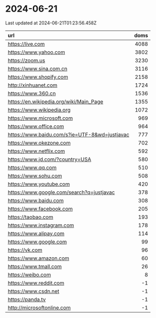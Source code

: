 # 2024-06-21

<!-- BEGIN -->
Last updated at 2024-06-21T01:23:56.458Z

url | doms
:- | -:
https://live.com | 4088
https://www.yahoo.com | 3802
https://zoom.us | 3230
https://www.sina.com.cn | 3116
https://www.shopify.com | 2158
http://xinhuanet.com | 1724
https://www.360.cn | 1536
https://en.wikipedia.org/wiki/Main_Page | 1355
https://www.wikipedia.org | 1072
https://www.microsoft.com | 969
https://www.office.com | 964
https://www.baidu.com/s?ie=UTF-8&wd=justjavac | 777
https://www.okezone.com | 702
https://www.netflix.com | 592
https://www.jd.com/?country=USA | 580
https://www.qq.com | 510
https://www.sohu.com | 508
https://www.youtube.com | 420
https://www.google.com/search?q=justjavac | 378
https://www.baidu.com | 308
https://www.facebook.com | 205
https://taobao.com | 193
https://www.instagram.com | 178
https://www.alipay.com | 114
https://www.google.com | 99
https://vk.com | 96
https://www.amazon.com | 60
https://www.tmall.com | 26
https://weibo.com | 8
https://www.reddit.com | -1
https://www.csdn.net | -1
https://panda.tv | -1
http://microsoftonline.com | -1
<!-- END -->
